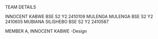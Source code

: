 TEAM DETAILS

INNOCENT KABWE BSE S2 Y2 2410109
MULENGA MULENGA BSE S2 Y2 2410605
MUBIANA SILISHEBO BSE S2 Y2 2410587

MEMBER A, INNOCENT KABWE 
-Design 
